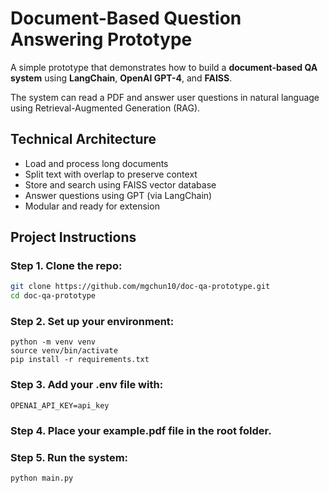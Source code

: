 # Document-Based Question Answering Prototype

A simple prototype that demonstrates how to build a **document-based QA system** using **LangChain**, **OpenAI GPT-4**, and **FAISS**. 

The system can read a PDF and answer user questions in natural language using Retrieval-Augmented Generation (RAG).

## Technical Architecture

- Load and process long documents
- Split text with overlap to preserve context
- Store and search using FAISS vector database
- Answer questions using GPT (via LangChain)
- Modular and ready for extension

## Project Instructions

### Step 1. Clone the repo:

```bash
git clone https://github.com/mgchun10/doc-qa-prototype.git
cd doc-qa-prototype
```

### Step 2.	Set up your environment:

```
python -m venv venv
source venv/bin/activate     
pip install -r requirements.txt
```

### Step 3.	Add your .env file with:

```
OPENAI_API_KEY=api_key
```

### Step 4.	Place your example.pdf file in the root folder.

### Step 5.	Run the system:

```
python main.py
```
